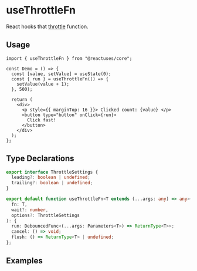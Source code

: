 # useThrottleFn

React hooks that [throttle](https://lodash.com/docs/4.17.15#throttle) function.

## Usage

```tsx
import { useThrottleFn } from "@reactuses/core";

const Demo = () => {
  const [value, setValue] = useState(0);
  const { run } = useThrottleFn(() => {
    setValue(value + 1);
  }, 500);

  return (
    <div>
      <p style={{ marginTop: 16 }}> Clicked count: {value} </p>
      <button type="button" onClick={run}>
        Click fast!
      </button>
    </div>
  );
};
```

## Type Declarations

```ts
export interface ThrottleSettings {
  leading?: boolean | undefined;
  trailing?: boolean | undefined;
}

export default function useThrottleFn<T extends (...args: any) => any>(
  fn: T,
  wait?: number,
  options?: ThrottleSettings
): {
  run: DebouncedFunc<(...args: Parameters<T>) => ReturnType<T>>;
  cancel: () => void;
  flush: () => ReturnType<T> | undefined;
};
```

## Examples
